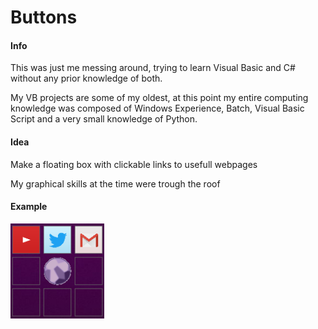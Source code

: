 # Buttons

#### Info

This was just me messing around, trying to learn Visual Basic and C# without any prior knowledge of both.

My VB projects are some of my oldest, at this point my entire computing knowledge was composed of Windows Experience, Batch, Visual Basic Script and a very small knowledge of Python.

#### Idea

Make a floating box with clickable links to usefull webpages

My graphical skills at the time were trough the roof

#### Example

<img src="Resources/buttons.png" width="150"/>
